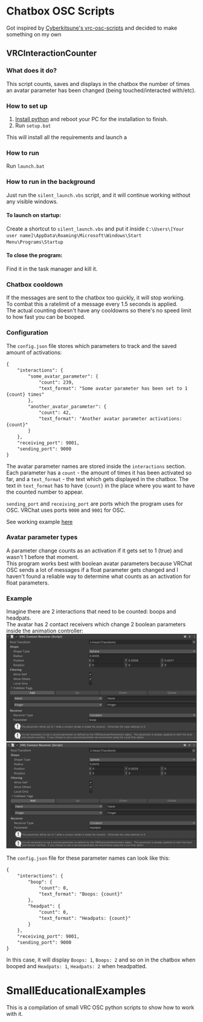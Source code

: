 # Chatbox OSC Scripts

Got inspired by [Cyberkitsune's vrc-osc-scripts](https://github.com/cyberkitsune/vrc-osc-scripts)
and decided to make something on my own

## VRCInteractionCounter

### What does it do?

This script counts, saves and displays in the chatbox the number of times an avatar parameter has been changed
(being touched/interacted with/etc).

### How to set up

1) [Install python](https://www.python.org/downloads/) and reboot your PC for the installation to finish.
2) Run `setup.bat`

This will install all the requirements and launch a 

### How to run

Run `launch.bat`

### How to run in the background

Just run the `silent_launch.vbs` script, and it will continue working without any visible windows.

#### To launch on startup:

Create a shortcut to `silent_launch.vbs` and put it inside
`C:\Users\[Your user name]\AppData\Roaming\Microsoft\Windows\Start Menu\Programs\Startup`

#### To close the program:

Find it in the task manager and kill it.

### Chatbox cooldown

If the messages are sent to the chatbox too quickly, it will stop working.  
To combat this a ratelimit of a message every 1.5 seconds is applied.   
The actual counting doesn't have any cooldowns so there's no speed limit to how fast you can be booped.

### Configuration

The `config.json` file stores which parameters to track and the saved amount of activations:

```
{
    "interactions": {
        "some_avatar_parameter": {
            "count": 239,
            "text_format": "Some avatar parameter has been set to 1 {count} times"
        },
        "another_avatar_parameter": {
            "count": 42,
            "text_format": "Another avatar parameter activations: {count}"
        }
    },
    "receiving_port": 9001,
    "sending_port": 9000
}
```

The avatar parameter names are stored inside the `interactions` section. Each parameter has a `count` -
the amount of times it has been activated so far, and a `text_format` - the text which gets displayed in the chatbox.
The text in `text_format` has to have `{count}` in the place where you want to have the counted number to appear.

`sending_port` and `receiving_port` are ports which the program uses for OSC. VRChat uses ports `9000` and `9001`
for OSC.

See working example [here](./VRCInteractionCounter/config.json)

### Avatar parameter types

A parameter change counts as an activation if it gets set to 1 (true) and wasn't 1 before that moment.  
This program works best with boolean avatar parameters because VRChat OSC sends a lot of messages if a float parameter
gets changed and I haven't found a reliable way to determine what counts as an activation for float parameters.

### Example

Imagine there are 2 interactions that need to be counted: boops and headpats.  
The avatar has 2 contact receivers which change 2 boolean parameters inside the animation controller:  
![image](.readme_images/contact_receiver_1.png)
![image](.readme_images/contact_receiver_2.png)

The `config.json` file for these parameter names can look like this:

```
{
    "interactions": {
        "boop": {
            "count": 0,
            "text_format": "Boops: {count}"
        },
        "headpat": {
            "count": 0,
            "text_format": "Headpats: {count}"
        }
    },
    "receiving_port": 9001,
    "sending_port": 9000
}
```

In this case, it will display `Boops: 1`, `Boops: 2` and so on in the chatbox when booped and
`Headpats: 1`, `Headpats: 2` when headpatted.

# SmallEducationalExamples

This is a compilation of small VRC OSC python scripts to show how to work with it.